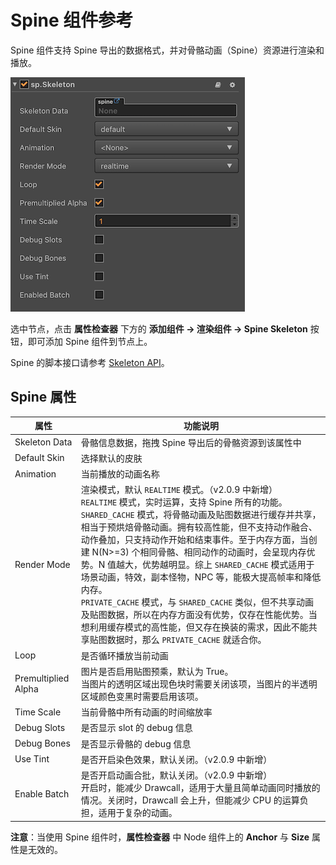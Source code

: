 # Spine 组件参考

Spine 组件支持 Spine 导出的数据格式，并对骨骼动画（Spine）资源进行渲染和播放。

![spine](./spine/spine-properties.png)

选中节点，点击 **属性检查器** 下方的 **添加组件 -> 渲染组件 -> Spine Skeleton** 按钮，即可添加 Spine 组件到节点上。

Spine 的脚本接口请参考 [Skeleton API](../../../api/zh/classes/Skeleton.html)。

## Spine 属性

| 属性 |   功能说明
| ------------------ | ------------------ |
| Skeleton Data      | 骨骼信息数据，拖拽 Spine 导出后的骨骼资源到该属性中
| Default Skin       | 选择默认的皮肤
| Animation          | 当前播放的动画名称
| Render Mode        | 渲染模式，默认 `REALTIME` 模式。（v2.0.9 中新增）<br>`REALTIME` 模式，实时运算，支持 Spine 所有的功能。<br>`SHARED_CACHE` 模式，将骨骼动画及贴图数据进行缓存并共享，相当于预烘焙骨骼动画。拥有较高性能，但不支持动作融合、动作叠加，只支持动作开始和结束事件。至于内存方面，当创建 N(N>=3) 个相同骨骼、相同动作的动画时，会呈现内存优势。N 值越大，优势越明显。综上 `SHARED_CACHE` 模式适用于场景动画，特效，副本怪物，NPC 等，能极大提高帧率和降低内存。<br>`PRIVATE_CACHE` 模式，与 `SHARED_CACHE` 类似，但不共享动画及贴图数据，所以在内存方面没有优势，仅存在性能优势。当想利用缓存模式的高性能，但又存在换装的需求，因此不能共享贴图数据时，那么 `PRIVATE_CACHE` 就适合你。
| Loop               | 是否循环播放当前动画
| Premultiplied Alpha| 图片是否启用贴图预乘，默认为 True。<br>当图片的透明区域出现色块时需要关闭该项，当图片的半透明区域颜色变黑时需要启用该项。
| Time Scale         | 当前骨骼中所有动画的时间缩放率
| Debug Slots        | 是否显示 slot 的 debug 信息
| Debug Bones        | 是否显示骨骼的 debug 信息
| Use Tint           | 是否开启染色效果，默认关闭。（v2.0.9 中新增）
| Enable Batch       | 是否开启动画合批，默认关闭。（v2.0.9 中新增）<br>开启时，能减少 Drawcall，适用于大量且简单动画同时播放的情况。关闭时，Drawcall 会上升，但能减少 CPU 的运算负担，适用于复杂的动画。

**注意**：当使用 Spine 组件时，**属性检查器** 中 Node 组件上的 **Anchor** 与 **Size** 属性是无效的。
